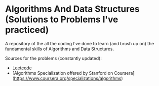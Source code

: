 # Algorithms And Data Structures (Solutions to Problems I've practiced)
A repository of the all the coding I've done to learn (and brush up on) the fundamental skills of Algorithms and Data Structures.

Sources for the problems (constantly updated):
* [Leetcode](https://leetcode.com/)
* [Algorithms Specialization offered by Stanford on Coursera] (https://www.coursera.org/specializations/algorithms)
